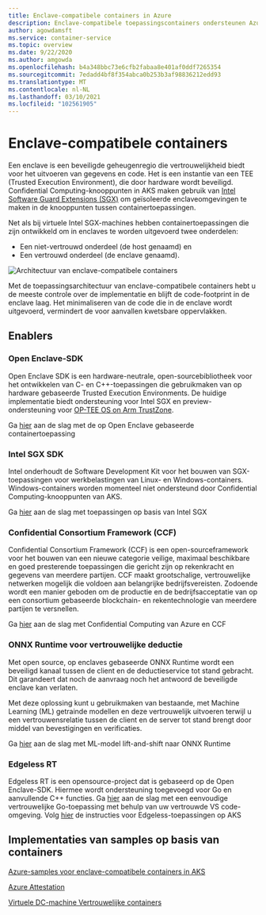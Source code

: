 ```yaml
---
title: Enclave-compatibele containers in Azure
description: Enclave-compatibele toepassingscontainers ondersteunen Azure Kubernetes Service (AKS)
author: agowdamsft
ms.service: container-service
ms.topic: overview
ms.date: 9/22/2020
ms.author: amgowda
ms.openlocfilehash: b4a348bbc73e6cfb2fabaa8e401af0ddf7265354
ms.sourcegitcommit: 7edadd4bf8f354abca0b253b3af98836212edd93
ms.translationtype: MT
ms.contentlocale: nl-NL
ms.lasthandoff: 03/10/2021
ms.locfileid: "102561905"
---
```

# <a name="enclave-aware-containers"></a>Enclave-compatibele containers

Een enclave is een beveiligde geheugenregio die vertrouwelijkheid biedt voor het uitvoeren van gegevens en code. Het is een instantie van een TEE (Trusted Execution Environment), die door hardware wordt beveiligd. Confidential Computing-knooppunten in AKS maken gebruik van [Intel Software Guard Extensions (SGX)](https://software.intel.com/sgx) om geïsoleerde enclaveomgevingen te maken in de knooppunten tussen containertoepassingen.

Net als bij virtuele Intel SGX-machines hebben containertoepassingen die zijn ontwikkeld om in enclaves te worden uitgevoerd twee onderdelen:

- Een niet-vertrouwd onderdeel (de host genaamd) en
- Een vertrouwd onderdeel (de enclave genaamd).

![Architectuur van enclave-compatibele containers](./media/enclave-aware-containers/enclaveawarecontainer.png)

Met de toepassingsarchitectuur van enclave-compatibele containers hebt u de meeste controle over de implementatie en blijft de code-footprint in de enclave laag. Het minimaliseren van de code die in de enclave wordt uitgevoerd, vermindert de voor aanvallen kwetsbare oppervlakken.   

## <a name="enablers"></a>Enablers

### <a name="open-enclave-sdk"></a>Open Enclave-SDK
Open Enclave SDK is een hardware-neutrale, open-sourcebibliotheek voor het ontwikkelen van C- en C++-toepassingen die gebruikmaken van op hardware gebaseerde Trusted Execution Environments. De huidige implementatie biedt ondersteuning voor Intel SGX en preview-ondersteuning voor [OP-TEE OS on Arm TrustZone](https://optee.readthedocs.io/en/latest/general/about.html).

Ga [hier](https://github.com/openenclave/openenclave/tree/master/docs/GettingStartedDocs) aan de slag met de op Open Enclave gebaseerde containertoepassing

### <a name="intel-sgx-sdk"></a>Intel SGX SDK
Intel onderhoudt de Software Development Kit voor het bouwen van SGX-toepassingen voor werkbelastingen van Linux- en Windows-containers. Windows-containers worden momenteel niet ondersteund door Confidential Computing-knooppunten van AKS.

Ga [hier](https://software.intel.com/content/www/us/en/develop/topics/software-guard-extensions/sdk.html) aan de slag met toepassingen op basis van Intel SGX

### <a name="confidential-consortium-framework-ccf"></a>Confidential Consortium Framework (CCF)
Confidential Consortium Framework (CCF) is een open-sourceframework voor het bouwen van een nieuwe categorie veilige, maximaal beschikbare en goed presterende toepassingen die gericht zijn op rekenkracht en gegevens van meerdere partijen. CCF maakt grootschalige, vertrouwelijke netwerken mogelijk die voldoen aan belangrijke bedrijfsvereisten. Zodoende wordt een manier geboden om de productie en de bedrijfsacceptatie van op een consortium gebaseerde blockchain- en rekentechnologie van meerdere partijen te versnellen.

Ga [hier](https://github.com/Microsoft/CCF) aan de slag met Confidential Computing van Azure en CCF

### <a name="confidential-inferencing-onnx-runtime"></a>ONNX Runtime voor vertrouwelijke deductie

Met open source, op enclaves gebaseerde ONNX Runtime wordt een beveiligd kanaal tussen de client en de deductieservice tot stand gebracht. Dit garandeert dat noch de aanvraag noch het antwoord de beveiligde enclave kan verlaten. 

Met deze oplossing kunt u gebruikmaken van bestaande, met Machine Learning (ML) getrainde modellen en deze vertrouwelijk uitvoeren terwijl u een vertrouwensrelatie tussen de client en de server tot stand brengt door middel van bevestigingen en verificaties. 

Ga [hier](https://aka.ms/confidentialinference) aan de slag met ML-model lift-and-shift naar ONNX Runtime

### <a name="edgeless-rt"></a>Edgeless RT

Edgeless RT is een opensource-project dat is gebaseerd op de Open Enclave-SDK. Hiermee wordt ondersteuning toegevoegd voor Go en aanvullende C++ functies. Ga [hier](https://github.com/edgelesssys/edgelessrt) aan de slag met een eenvoudige vertrouwelijke Go-toepassing met behulp van uw vertrouwde VS code-omgeving. Volg [hier](https://github.com/edgelesssys/edgelessrt/blob/master/docs/ERTAzureAKSDeployment.md) de instructies voor Edgeless-toepassingen op AKS


## <a name="container-based-sample-implementations"></a>Implementaties van samples op basis van containers

[Azure-samples voor enclave-compatibele containers in AKS](https://github.com/Azure-Samples/confidential-computing/tree/main/containersamples)

<!-- LINKS - external -->
[Azure Attestation](../attestation/overview.md)


<!-- LINKS - internal -->
[Virtuele DC-machine ](./virtual-machine-solutions.md)
[Vertrouwelijke containers](./confidential-containers.md)